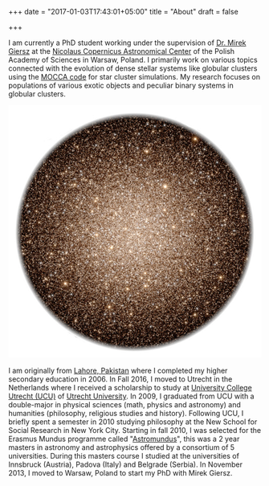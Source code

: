 +++
date = "2017-01-03T17:43:01+05:00"
title = "About"
draft = false

+++

I am currently a PhD student working under the supervision of [Dr. Mirek Giersz](https://www.camk.edu.pl/en/people/staff/mig/) at the [Nicolaus Copernicus Astronomical Center](https://www.camk.edu.pl/en/) of the Polish Academy of Sciences in Warsaw, Poland. I primarily work on various topics connected with the evolution of dense stellar systems like globular clusters using the [MOCCA code](https://moccacode.net/) for star cluster simulations. My research focuses on populations of various exotic objects and peculiar binary systems in globular clusters. 

<center>
<img src="/simulated_globular_cluster.jpg" class="profile">
</center>

I am originally from [Lahore, Pakistan](https://en.wikipedia.org/wiki/Lahore) where I completed my higher secondary education in 2006. In Fall 2016, I moved to Utrecht in the Netherlands where I received a scholarship to study at [University College Utrecht (UCU)](https://en.wikipedia.org/wiki/University_College_Utrecht) of [Utrecht University](https://www.uu.nl/en/organisation/university-college-utrecht). In 2009, I graduated from UCU with a double-major in physical sciences (math, physics and astronomy) and humanities (philosophy, religious studies and history). Following UCU, I briefly spent a semester in 2010 studying philosophy at the New School for Social Research in New York City. Starting in fall 2010, I was selected for the Erasmus Mundus programme called "[Astromundus](www.astromundus.eu/)", this was a 2 year masters in astronomy and astrophysics offered by a consortium of 5 universities. During this masters course I studied at the universities of Innsbruck (Austria), Padova (Italy) and Belgrade (Serbia). In November 2013, I moved to Warsaw, Poland to start my PhD with Mirek Giersz. 
